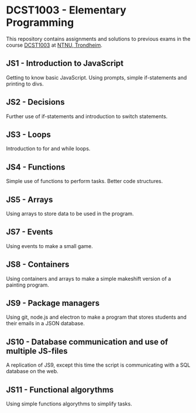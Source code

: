 # DCST1003 - Elementary Programming
This repository contains assignments and solutions to previous exams in the course [DCST1003](https://www.ntnu.edu/studies/courses/DCST1003) at [NTNU, Trondheim](https://www.ntnu.edu/).

## JS1 - Introduction to JavaScript
Getting to know basic JavaScript. Using prompts, simple if-statements and printing to divs.

## JS2 - Decisions
Further use of if-statements and introduction to switch statements.

## JS3 - Loops
Introduction to for and while loops. 

## JS4 - Functions
Simple use of functions to perform tasks. Better code structures.

## JS5 - Arrays
Using arrays to store data to be used in the program.

## JS7 - Events
Using events to make a small game.

## JS8 - Containers
Using containers and arrays to make a simple makeshift version of a painting program.

## JS9 - Package managers
Using git, node.js and electron to make a program that stores students and their emails in a JSON database.

## JS10 - Database communication and use of multiple JS-files
A replication of JS9, except this time the script is communicating with a SQL database on the web.

## JS11 - Functional algorythms
Using simple functions algorythms to simplify tasks.